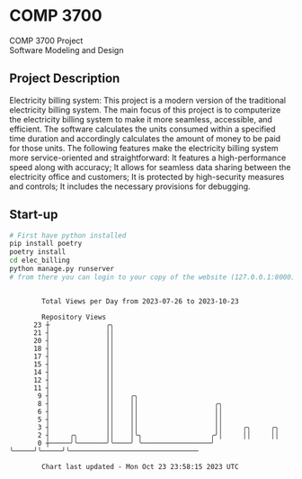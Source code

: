 # COMP 3700
COMP 3700 Project  
Software Modeling and Design
## Project Description
Electricity billing system: This project is a modern version of the traditional electricity billing system. The main focus of this project is to computerize the electricity billing system to make it more seamless, accessible, and efficient. The software calculates the units consumed within a specified time duration and accordingly calculates the amount of money to be paid for those units. The following features make the electricity billing system more service-oriented and straightforward: It features a high-performance speed along with accuracy; It allows for seamless data sharing between the electricity office and customers; It is protected by high-security measures and controls; It includes the necessary provisions for debugging.

## Start-up
```bash
# First have python installed
pip install poetry
poetry install
cd elec_billing
python manage.py runserver
# from there you can login to your copy of the website (127.0.0.1:8000), default creds are admin/admin
```

```

        Total Views per Day from 2023-07-26 to 2023-10-23

        Repository Views
      23 ┼              ╭╮
      21 ┤              ││
      20 ┤              ││
      18 ┤              ││
      17 ┤              ││
      15 ┤              ││
      14 ┤              ││
      12 ┤              ││
      11 ┤              ││
       9 ┤              ││    ╭╮
       8 ┤              ││    ││                   ╭╮
       6 ┤              ││    ││                   ││
       5 ┤              ││    ││                   ││
       3 ┤              ││    ││                   ││     ╭╮     ╭╮
       2 ┤     ╭╮       ││    │╰╮                 ╭╯│     ││     ││
       0 ┼─────╯╰───────╯╰────╯ ╰─────────────────╯ ╰─────╯╰─────╯╰────────────────────────────────

        Chart last updated - Mon Oct 23 23:58:15 2023 UTC
        
```
